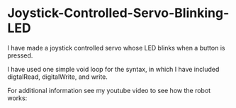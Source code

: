 Joystick-Controlled-Servo-Blinking-LED
======================================

I have made a joystick controlled servo whose LED blinks when a button is pressed.

I have used one simple void loop for the syntax, in which I have included digtalRead, digitalWrite, and write.

For additional information see my youtube video to see how the robot works: 
